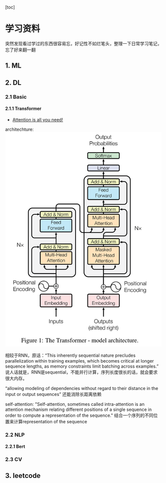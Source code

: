[toc]

# 学习资料
突然发现看过学过的东西很容易忘，好记性不如烂笔头，整理一下日常学习笔记，忘了好来翻一翻

## 1. ML

## 2. DL

### 2.1 Basic

#### 2.1.1 Transformer

* [Attention is all you need! ](https://arxiv.org/pdf/1706.03762.pdf)

architechture:
![Alt text](/figs/transformer.png)

相较于RNN，原话：“This inherently sequential nature precludes parallelization within training examples, which becomes critical at longer sequence lengths, as memory constraints limit batching across examples.” 说人话就是，RNN是sequential，不能并行计算，序列长度很长的话，就会要求很大内存。

“allowing modeling of dependencies without regard to their distance in the input or output sequences” 还能消除长距离依赖

self-attention: "Self-attention, sometimes called intra-attention is an attention mechanism relating different positions of a single sequence in order to compute a representation of the sequence."  结合一个序列的不同位置来计算representation of the sequence

### 2.2 NLP

#### 2.2.1 Bert

### 2.3 CV

## 3. leetcode